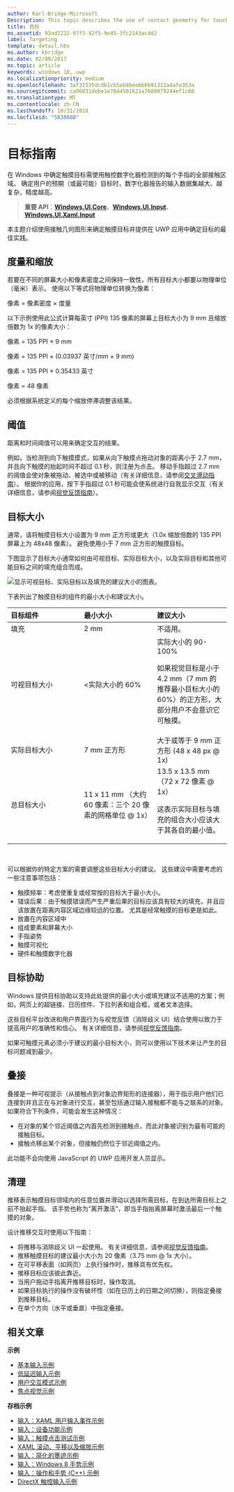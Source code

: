```yaml
---
author: Karl-Bridge-Microsoft
Description: This topic describes the use of contact geometry for touch targeting and provides best practices for targeting in Windows Runtime apps.
title: 目标
ms.assetid: 93ad2232-97f3-42f5-9e45-3fc2143ac4d2
label: Targeting
template: detail.hbs
ms.author: kbridge
ms.date: 02/08/2017
ms.topic: article
keywords: windows 10, uwp
ms.localizationpriority: medium
ms.openlocfilehash: 3af31535dcdb1cb5eb8beebbbb91312adafe353a
ms.sourcegitcommit: ca96031debe1e76d4501621a7680079244ef1c60
ms.translationtype: MT
ms.contentlocale: zh-CN
ms.lasthandoff: 10/31/2018
ms.locfileid: "5830888"
---
```

# <a name="guidelines-for-targeting"></a>目标指南


在 Windows 中确定触摸目标需使用触控数字化器检测到的每个手指的全部接触区域。 确定用户的预期（或最可能）目标时，数字化器报告的输入数据集越大、越复杂，精度越高。

> **重要 API**：[**Windows.UI.Core**](https://msdn.microsoft.com/library/windows/apps/br208383)、[**Windows.UI.Input**](https://msdn.microsoft.com/library/windows/apps/br242084)、[**Windows.UI.Xaml.Input**](https://msdn.microsoft.com/library/windows/apps/br227994)

本主题介绍使用接触几何图形来确定触摸目标并提供在 UWP 应用中确定目标的最佳实践。

## <a name="measurements-and-scaling"></a>度量和缩放


若要在不同的屏幕大小和像素密度之间保持一致性，所有目标大小都要以物理单位（毫米）表示。 使用以下等式将物理单位转换为像素：

像素 = 像素密度 × 度量

以下示例使用此公式计算每英寸 (PPI) 135 像素的屏幕上目标大小为 9 mm 且缩放倍数为 1x 的像素大小：

像素 = 135 PPI × 9 mm

像素 = 135 PPI × (0.03937 英寸/mm × 9 mm)

像素 = 135 PPI × 0.35433 英寸

像素 = 48 像素

必须根据系统定义的每个缩放停滞调整该结果。

## <a name="thresholds"></a>阈值


距离和时间阈值可以用来确定交互的结果。

例如，当检测到向下触摸摸式，如果从向下触摸点拖动对象的距离小于 2.7 mm，并且向下触摸的抬起时间不超过 0.1 秒，则注册为点击。 移动手指超过 2.7 mm 的阈值会使对象被拖动、被选中或被移动（有关详细信息，请参阅[交叉滑动指南](guidelines-for-cross-slide.md)）。 根据你的应用，按下手指超过 0.1 秒可能会使系统进行自我显示交互（有关详细信息，请参阅[视觉反馈指南](guidelines-for-visualfeedback.md)）。

## <a name="target-sizes"></a>目标大小


通常，请将触摸目标大小设置为 9 mm 正方形或更大（1.0x 缩放倍数的 135 PPI 屏幕上为 48x48 像素）。 避免使用小于 7 mm 正方形的触摸目标。

下图显示了目标大小通常如何由可视目标、实际目标大小，以及实际目标和其他可能目标之间的填充组合而成。

![显示可视目标、实际目标以及填充的建议大小的图表。](images/targeting-size.png)

下表列出了触摸目标的组件的最小大小和建议大小。

<table>
<colgroup>
<col width="33%" />
<col width="33%" />
<col width="33%" />
</colgroup>
<thead>
<tr class="header">
<th align="left">目标组件</th>
<th align="left">最小大小</th>
<th align="left">建议大小</th>
</tr>
</thead>
<tbody>
<tr class="odd">
<td align="left">填充</td>
<td align="left">2 mm</td>
<td align="left">不适用。</td>
</tr>
<tr class="even">
<td align="left">可视目标大小</td>
<td align="left">&lt;实际大小的 60%</td>
<td align="left">实际大小的 90-100%
<p>如果视觉目标是小于 4.2 mm（7 mm 的推荐最小目标大小的 60%）的正方形，大部分用户不会意识它可触摸。</p></td>
</tr>
<tr class="odd">
<td align="left">实际目标大小</td>
<td align="left">7 mm 正方形</td>
<td align="left">大于或等于 9 mm 正方形 (48 x 48 px @ 1x)</td>
</tr>
<tr class="even">
<td align="left">总目标大小</td>
<td align="left">11 x 11 mm （大约 60 像素：三个 20 像素的网格单位 @ 1x）</td>
<td align="left">13.5 x 13.5 mm （72 x 72 像素 @ 1x）
<p>这表示实际目标与填充的组合大小应该大于其各自的最小值。</p></td>
</tr>
</tbody>
</table>

 

可以根据你的特定方案的需要调整这些目标大小的建议。 这些建议中需要考虑的一些注意事项包括：

-   触摸频率：考虑使重复或经常按的目标大于最小大小。
-   错误后果：由于触摸错误而产生严重后果的目标应该具有较大的填充，并且应该放置在距离内容区域边缘较远的位置。 尤其是经常触摸的目标更是如此。
-   放置在内容区域中
-   组成要素和屏幕大小
-   手指姿势
-   触摸可视化
-   硬件和触摸数字化器

## <a name="targeting-assistance"></a>目标协助


Windows 提供目标协助以支持此处提供的最小大小或填充建议不适用的方案；例如，网页上的超链接、日历控件、下拉列表和组合框，或者文本选择。

这些目标平台改进和用户界面行为与视觉反馈（消除歧义 UI）结合使用以致力于提高用户的准确性和信心。 有关详细信息，请参阅[视觉反馈指南](guidelines-for-visualfeedback.md)。

如果可触摸元素必须小于建议的最小目标大小，则可以使用以下技术来让产生的目标问题减到最少。

## <a name="tethering"></a>叠接


叠接是一种可视提示（从接触点到对象边界矩形的连接器），用于指示用户他们已连接到并且正在与对象进行交互，甚至包括通过输入接触都不能与之联系的对象。 如果符合下列条件，可能会发生这种情况：

-   在对象的某个邻近阈值之内首先检测到接触点，而此对象被识别为最有可能的接触目标。
-   接触点移出某个对象，但接触仍然位于邻近阈值之内。

此功能不会向使用 JavaScript 的 UWP 应用开发人员显示。

## <a name="scrubbing"></a>清理


推移表示触摸目标领域内的任意位置并滑动以选择所需目标，在到达所需目标上之前不抬起手指。 该手势也称为“离开激活”，即当手指抬离屏幕时激活最后一个触摸的对象。

设计推移交互时使用以下指南：

-   将推移与消除歧义 UI 一起使用。 有关详细信息，请参阅[视觉反馈指南](guidelines-for-visualfeedback.md)。
-   推移触摸目标的建议最小大小为 20 像素（3.75 mm @ 1x 大小）。
-   在可平移表面（如网页）上执行操作时，推移具有优先权。
-   推移目标应该彼此靠近。
-   当用户拖动手指离开推移目标时，操作取消。
-   如果目标执行的操作没有破坏性（如在日历上的日期之间切换），则指定叠接到推移目标。
-   在单个方向（水平或垂直）中指定叠接。

## <a name="related-articles"></a>相关文章


**示例**
* [基本输入示例](http://go.microsoft.com/fwlink/p/?LinkID=620302)
* [低延迟输入示例](http://go.microsoft.com/fwlink/p/?LinkID=620304)
* [用户交互模式示例](http://go.microsoft.com/fwlink/p/?LinkID=619894)
* [焦点视觉示例](http://go.microsoft.com/fwlink/p/?LinkID=619895)

**存档示例**
* [输入：XAML 用户输入事件示例](http://go.microsoft.com/fwlink/p/?linkid=226855)
* [输入：设备功能示例](http://go.microsoft.com/fwlink/p/?linkid=231530)
* [输入：触摸点击测试示例](http://go.microsoft.com/fwlink/p/?linkid=231590)
* [XAML 滚动、平移以及缩放示例](http://go.microsoft.com/fwlink/p/?linkid=251717)
* [输入：简化的墨迹示例](http://go.microsoft.com/fwlink/p/?linkid=246570)
* [输入：Windows 8 手势示例](http://go.microsoft.com/fwlink/p/?LinkId=264995)
* [输入：操作和手势 (C++) 示例](http://go.microsoft.com/fwlink/p/?linkid=231605)
* [DirectX 触控输入示例](http://go.microsoft.com/fwlink/p/?LinkID=231627)
 

 




